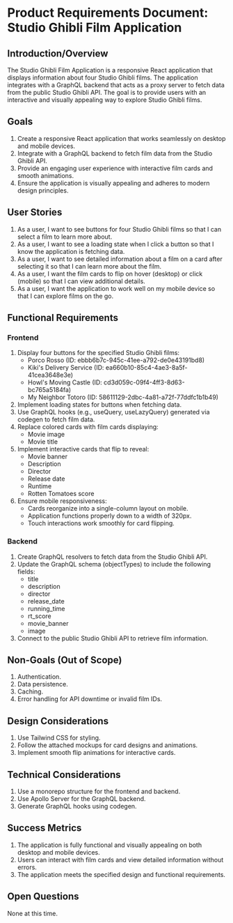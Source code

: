 # Product Requirements Document: Studio Ghibli Film Application

## Introduction/Overview

The Studio Ghibli Film Application is a responsive React application that displays information about four Studio Ghibli films. The application integrates with a GraphQL backend that acts as a proxy server to fetch data from the public Studio Ghibli API. The goal is to provide users with an interactive and visually appealing way to explore Studio Ghibli films.

## Goals

1. Create a responsive React application that works seamlessly on desktop and mobile devices.
2. Integrate with a GraphQL backend to fetch film data from the Studio Ghibli API.
3. Provide an engaging user experience with interactive film cards and smooth animations.
4. Ensure the application is visually appealing and adheres to modern design principles.

## User Stories

1. As a user, I want to see buttons for four Studio Ghibli films so that I can select a film to learn more about.
2. As a user, I want to see a loading state when I click a button so that I know the application is fetching data.
3. As a user, I want to see detailed information about a film on a card after selecting it so that I can learn more about the film.
4. As a user, I want the film cards to flip on hover (desktop) or click (mobile) so that I can view additional details.
5. As a user, I want the application to work well on my mobile device so that I can explore films on the go.

## Functional Requirements

### Frontend

1. Display four buttons for the specified Studio Ghibli films:
   - Porco Rosso (ID: ebbb6b7c-945c-41ee-a792-de0e43191bd8)
   - Kiki's Delivery Service (ID: ea660b10-85c4-4ae3-8a5f-41cea3648e3e)
   - Howl's Moving Castle (ID: cd3d059c-09f4-4ff3-8d63-bc765a5184fa)
   - My Neighbor Totoro (ID: 58611129-2dbc-4a81-a72f-77ddfc1b1b49)
2. Implement loading states for buttons when fetching data.
3. Use GraphQL hooks (e.g., useQuery, useLazyQuery) generated via codegen to fetch film data.
4. Replace colored cards with film cards displaying:
   - Movie image
   - Movie title
5. Implement interactive cards that flip to reveal:
   - Movie banner
   - Description
   - Director
   - Release date
   - Runtime
   - Rotten Tomatoes score
6. Ensure mobile responsiveness:
   - Cards reorganize into a single-column layout on mobile.
   - Application functions properly down to a width of 320px.
   - Touch interactions work smoothly for card flipping.

### Backend

1. Create GraphQL resolvers to fetch data from the Studio Ghibli API.
2. Update the GraphQL schema (objectTypes) to include the following fields:
   - title
   - description
   - director
   - release_date
   - running_time
   - rt_score
   - movie_banner
   - image
3. Connect to the public Studio Ghibli API to retrieve film information.

## Non-Goals (Out of Scope)

1. Authentication.
2. Data persistence.
3. Caching.
4. Error handling for API downtime or invalid film IDs.

## Design Considerations

1. Use Tailwind CSS for styling.
2. Follow the attached mockups for card designs and animations.
3. Implement smooth flip animations for interactive cards.

## Technical Considerations

1. Use a monorepo structure for the frontend and backend.
2. Use Apollo Server for the GraphQL backend.
3. Generate GraphQL hooks using codegen.

## Success Metrics

1. The application is fully functional and visually appealing on both desktop and mobile devices.
2. Users can interact with film cards and view detailed information without errors.
3. The application meets the specified design and functional requirements.

## Open Questions

None at this time.
